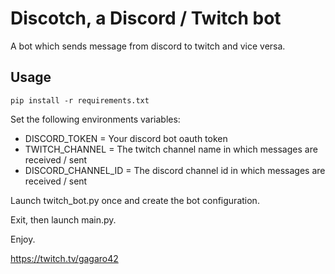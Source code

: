 # Discotch, a Discord / Twitch bot

A bot which sends message from discord to twitch and vice versa.

## Usage

```
pip install -r requirements.txt
```

Set the following environments variables:

* DISCORD_TOKEN = Your discord bot oauth token
* TWITCH_CHANNEL = The twitch channel name in which messages are received / sent
* DISCORD_CHANNEL_ID = The discord channel id in which messages are received / sent

Launch twitch_bot.py once and create the bot configuration.

Exit, then launch main.py.

Enjoy.

https://twitch.tv/gagaro42